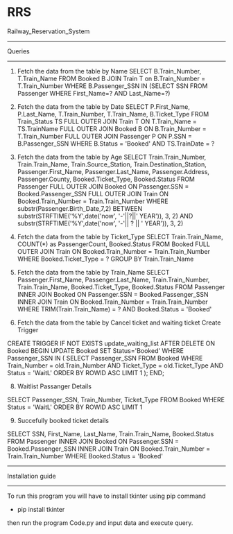 # RRS
Railway_Reservation_System

----------------------------------------------------------------------------------------------------------------

Queries

----------------------------------------------------------------------------------------------------------------

1) Fetch the data from the table by Name
     SELECT B.Train_Number, T.Train_Name
     FROM Booked B JOIN Train T on B.Train_Number = T.Train_Number
     WHERE B.Passenger_SSN IN (SELECT SSN FROM Passenger WHERE First_Name=? AND Last_Name=?)

2) Fetch the data from the table by Date
     SELECT P.First_Name, P.Last_Name, T.Train_Number, T.Train_Name, B.Ticket_Type
     FROM Train_Status TS
     FULL OUTER JOIN Train T ON T.Train_Name = TS.TrainName
     FULL OUTER JOIN Booked B ON B.Train_Number = T.Train_Number
     FULL OUTER JOIN Passenger P ON P.SSN = B.Passenger_SSN
     WHERE B.Status = 'Booked' AND TS.TrainDate = ?

4) Fetch the data from the table by Age
     SELECT Train.Train_Number, Train.Train_Name, Train.Source_Station, Train.Destination_Station,
     Passenger.First_Name, Passenger.Last_Name, Passenger.Address, Passenger.County,
     Booked.Ticket_Type, Booked.Status
     FROM Passenger
     FULL OUTER JOIN Booked ON Passenger.SSN = Booked.Passenger_SSN
     FULL OUTER JOIN Train ON Booked.Train_Number = Train.Train_Number
     WHERE substr(Passenger.Birth_Date,7,2) BETWEEN substr(STRFTIME('%Y',date('now', '-'||?||' YEAR')), 3, 2) AND
     substr(STRFTIME('%Y',date('now', '-'|| ? || ' YEAR')), 3, 2)

5) Fetch the data from the table by Ticket_Type
     SELECT Train.Train_Name, COUNT(*) as PassengerCount, Booked.Status
     FROM Booked
     FULL OUTER JOIN Train ON Booked.Train_Number = Train.Train_Number
     WHERE Booked.Ticket_Type = ?
     GROUP BY Train.Train_Name

6) Fetch the data from the table by Train_Name
     SELECT Passenger.First_Name, Passenger.Last_Name, Train.Train_Number, Train.Train_Name, Booked.Ticket_Type, Booked.Status
     FROM Passenger
     INNER JOIN Booked ON Passenger.SSN = Booked.Passenger_SSN
     INNER JOIN Train ON Booked.Train_Number = Train.Train_Number
     WHERE TRIM(Train.Train_Name) = ? AND Booked.Status = 'Booked'

7) Fetch the data from the table by Cancel ticket and waiting ticket
Create Trigger

CREATE TRIGGER IF NOT EXISTS update_waiting_list
    AFTER DELETE ON Booked
    BEGIN
        UPDATE Booked SET Status='Booked'
        WHERE Passenger_SSN IN (
            SELECT Passenger_SSN
            FROM Booked
            WHERE Train_Number = old.Train_Number AND Ticket_Type = old.Ticket_Type AND Status = 'WaitL'
            ORDER BY ROWID ASC
            LIMIT 1
        );
    END;


8) Waitlist Passanger Details

SELECT Passenger_SSN, Train_Number, Ticket_Type
    FROM Booked
    WHERE Status = 'WaitL'
    ORDER BY ROWID ASC
    LIMIT 1


9) Succefully booked ticket details

SELECT SSN, First_Name, Last_Name, Train.Train_Name, Booked.Status
        FROM Passenger
        INNER JOIN Booked ON Passenger.SSN = Booked.Passenger_SSN
        INNER JOIN Train ON Booked.Train_Number = Train.Train_Number
        WHERE Booked.Status = 'Booked'

----------------------------------------------------------------------------------------------------------------

Installation guide

----------------------------------------------------------------------------------------------------------------

To run this program you will have to install tkinter using pip command

- pip install tkinter

then run the program Code.py and input data and execute query.
